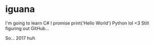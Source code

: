 # iguana
I'm going to learn C# I promise
print('Hello World')
Python lol <3
Still figuring out GitHub...

So... 2017 huh
